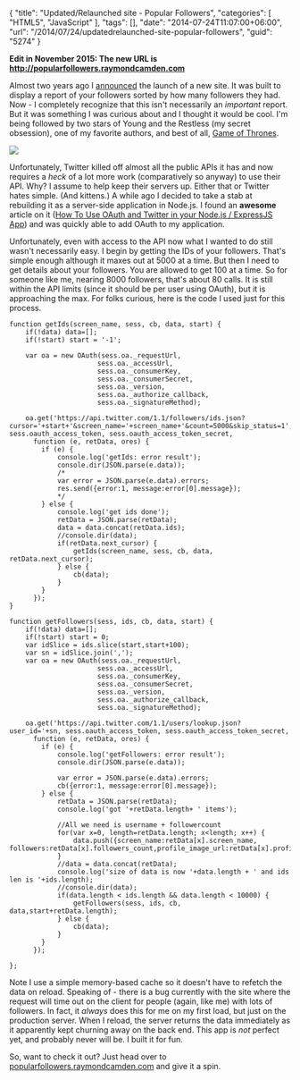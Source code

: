 {
	"title": "Updated/Relaunched site - Popular Followers",
	"categories": [
		"HTML5",
		"JavaScript"
	],
	"tags": [],
	"date": "2014-07-24T11:07:00+06:00",
	"url": "/2014/07/24/updatedrelaunched-site-popular-followers",
	"guid": "5274"
}

<strong>Edit in November 2015: The new URL is <a href="http://popularfollowers.raymondcamden.com">http://popularfollowers.raymondcamden.com</a></strong>

<p>
Almost two years ago I <a href="http://www.raymondcamden.com/2012/8/20/New-site--PopularFollowerscom">announced</a> the launch of a new site. It was built to display a report of your followers sorted by how many followers they had. Now - I completely recognize that this isn't necessarily an <i>important</i> report. But it was something I was curious about and I thought it would be cool. I'm being followed by two stars of Young and the Restless (my secret obsession), one of my favorite authors, and best of all, <a href="https://twitter.com/GameOfThrones">Game of Thrones</a>.
</p>
<!--more-->
<p>
<img src="https://static.raymondcamden.com/images/Popular_Twitter_Followers.jpg" />
</p>

<p>
Unfortunately, Twitter killed off almost all the public APIs it has and now requires a <i>heck</i> of a lot more work (comparatively so anyway) to use their API. Why? I assume to help keep their servers up. Either that or Twitter hates simple. (And kittens.) A while ago I decided to take a stab at rebuilding it as a server-side application in Node.js. I found an <strong>awesome</strong> article on it (<a href="http://moonlitscript.com/post.cfm/how-to-use-oauth-and-twitter-in-your-node-js-expressjs-app/">How To Use OAuth and Twitter in your Node.js / ExpressJS App</a>) and was quickly able to add OAuth to my application.
</p>

<p>
Unfortunately, even with access to the API now what I wanted to do still wasn't necessarily easy. I begin by getting the IDs of your followers. That's simple enough although it maxes out at 5000 at a time. But then I need to get details about your followers. You are allowed to get 100 at a time. So for someone like me, nearing 8000 followers, that's about 80 calls. It is still within the API limits (since it should be per user using OAuth), but it is approaching the max. For folks curious, here is the code I used just for this process.
</p>

<pre><code class="language-javascript">function getIds(screen_name, sess, cb, data, start) {
	if(!data) data=[];
	if(!start) start = &#x27;-1&#x27;;

	var oa = new OAuth(sess.oa._requestUrl,
	                  sess.oa._accessUrl,
	                  sess.oa._consumerKey,
	                  sess.oa._consumerSecret,
	                  sess.oa._version,
	                  sess.oa._authorize_callback,
	                  sess.oa._signatureMethod);
	
	oa.get(&#x27;https:&#x2F;&#x2F;api.twitter.com&#x2F;1.1&#x2F;followers&#x2F;ids.json?cursor=&#x27;+start+&#x27;&amp;screen_name=&#x27;+screen_name+&#x27;&amp;count=5000&amp;skip_status=1&#x27;, sess.oauth_access_token, sess.oauth_access_token_secret,            
      function (e, retData, ores) {
		if (e) {
			console.log(&#x27;getIds: error result&#x27;);
			console.dir(JSON.parse(e.data));
			&#x2F;*
			var error = JSON.parse(e.data).errors;
			res.send({error:1, message:error[0].message});
			*&#x2F;
		} else {
			console.log(&#x27;get ids done&#x27;);
			retData = JSON.parse(retData);
			data = data.concat(retData.ids);
			&#x2F;&#x2F;console.dir(data);
			if(retData.next_cursor) {
				getIds(screen_name, sess, cb, data, retData.next_cursor);	
			} else {
				cb(data);
			}
		}
      });
}

function getFollowers(sess, ids, cb, data, start) {
	if(!data) data=[];
	if(!start) start = 0;
	var idSlice = ids.slice(start,start+100);
	var sn = idSlice.join(&#x27;,&#x27;);
	var oa = new OAuth(sess.oa._requestUrl,
	                  sess.oa._accessUrl,
	                  sess.oa._consumerKey,
	                  sess.oa._consumerSecret,
	                  sess.oa._version,
	                  sess.oa._authorize_callback,
	                  sess.oa._signatureMethod);
	
	oa.get(&#x27;https:&#x2F;&#x2F;api.twitter.com&#x2F;1.1&#x2F;users&#x2F;lookup.json?user_id=&#x27;+sn, sess.oauth_access_token, sess.oauth_access_token_secret,             
      function (e, retData, ores) {
		if (e) {
			console.log(&#x27;getFollowers: error result&#x27;);
			console.dir(JSON.parse(e.data));
			
			var error = JSON.parse(e.data).errors;
			cb({error:1, message:error[0].message});			
		} else {
			retData = JSON.parse(retData);
			console.log(&#x27;got &#x27;+retData.length+ &#x27; items&#x27;);
			
			&#x2F;&#x2F;All we need is username + followercount
			for(var x=0, length=retData.length; x&lt;length; x++) {
				data.push({screen_name:retData[x].screen_name, followers:retData[x].followers_count,profile_image_url:retData[x].profile_image_url});
			}
			&#x2F;&#x2F;data = data.concat(retData);
			console.log(&#x27;size of data is now &#x27;+data.length + &#x27; and ids len is &#x27;+ids.length);
			&#x2F;&#x2F;console.dir(data);
			if(data.length &lt; ids.length &amp;&amp; data.length &lt; 10000) {
				getFollowers(sess, ids, cb, data,start+retData.length);	
			} else {
				cb(data);
			}
		}
      });
	
};</code></pre>

<p>
Note I use a simple memory-based cache so it doesn't have to refetch the data on reload. Speaking of - there is a bug currently with the site where the request will time out on the client for people (again, like me) with lots of followers. In fact, it <i>always</i> does this for me on my first load, but just on the production server. When I reload, the server returns the data immediately as it apparently kept churning away on the back end. This app is <i>not</i> perfect yet, and probably never will be. I built it for fun.
</p>

<p>
So, want to check it out? Just head over to <a href="http://popularfollowers.raymondcamden.com">popularfollowers.raymondcamden.com</a> and give it a spin.
</p>